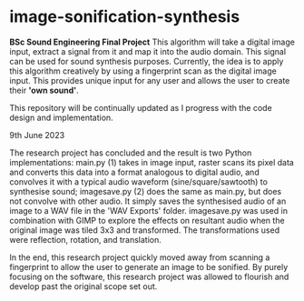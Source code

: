 # image-sonification-synthesis
**BSc Sound Engineering Final Project**
This algorithm will take a digital image input, extract a signal from it and map it into the audio domain.
This signal can be used for sound synthesis purposes.
Currently, the idea is to apply this algorithm creatively by using a fingerprint scan as the digital image input. This provides unique input for any user and allows the user to create their **'own sound'**.

This repository will be continually updated as I progress with the code design and implementation.



9th June 2023

The research project has concluded and the result is two Python implementations:
main.py (1) takes in image input, raster scans its pixel data and converts this data into a format analogous to digital audio, and convolves it with a typical audio waveform (sine/square/sawtooth) to synthesise sound;
imagesave.py (2) does the same as main.py, but does not convolve with other audio. It simply saves the synthesised audio of an image to a WAV file in the 'WAV Exports' folder. imagesave.py was used in combination with GIMP to explore the effects on resultant audio when the original image was tiled 3x3 and transformed. The transformations used were reflection, rotation, and translation.

In the end, this research project quickly moved away from scanning a fingerprint to allow the user to generate an image to be sonified. By purely focusing on the software, this research project was allowed to flourish and develop past the original scope set out.
